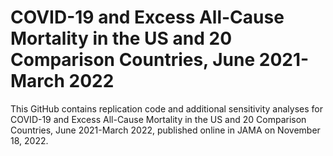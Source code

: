 # COVID-19 and Excess All-Cause Mortality in the US and 20 Comparison Countries, June 2021-March 2022

This GitHub contains replication code and additional sensitivity analyses for COVID-19 and Excess All-Cause Mortality in the US and 20 Comparison Countries, June 2021-March 2022, published online in JAMA on November 18, 2022.
